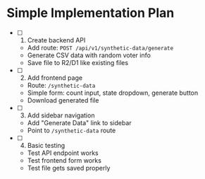 # Simple Implementation Plan

- [ ] 1. Create backend API
  - Add route: `POST /api/v1/synthetic-data/generate`
  - Generate CSV data with random voter info
  - Save file to R2/D1 like existing files

- [ ] 2. Add frontend page
  - Route: `/synthetic-data`
  - Simple form: count input, state dropdown, generate button
  - Download generated file

- [ ] 3. Add sidebar navigation
  - Add "Generate Data" link to sidebar
  - Point to `/synthetic-data` route

- [ ] 4. Basic testing
  - Test API endpoint works
  - Test frontend form works
  - Test file gets saved properly